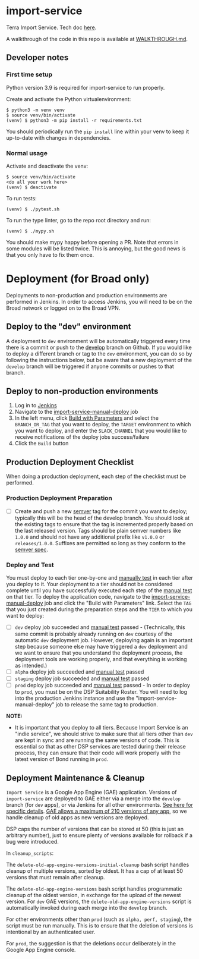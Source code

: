 # import-service
Terra Import Service. Tech doc [here](https://docs.google.com/document/d/1MeL9J5UqhtCg6SLD2Z9S_SsX3L9jYlZnSpfn2HJptc8/edit#).

A walkthrough of the code in this repo is available at [WALKTHROUGH.md](WALKTHROUGH.md).

## Developer notes

### First time setup

Python version 3.9 is required for import-service to run properly.

Create and activate the Python virtualenvironment:

```
$ python3 -m venv venv
$ source venv/bin/activate
(venv) $ python3 -m pip install -r requirements.txt
```

You should periodically run the `pip install` line within your venv to keep it up-to-date with changes in dependencies.

### Normal usage

Activate and deactivate the venv:
```
$ source venv/bin/activate
<do all your work here>
(venv) $ deactivate
```

To run tests:
```
(venv) $ ./pytest.sh
```

To run the type linter, go to the repo root directory and run:
```
(venv) $ ./mypy.sh
```

You should make mypy happy before opening a PR. Note that errors in some modules will be listed twice. This is annoying, but the good news is that you only have to fix them once.

# Deployment (for Broad only)

Deployments to non-production and production environments are performed in Jenkins.  In order to access Jenkins, you
will need to be on the Broad network or logged on to the Broad VPN.

## Deploy to the "dev" environment

A deployment to `dev` environment will be automatically triggered every time there is a commit or push to the
[develop](https://github.com/broadinstitute/import-service/tree/develop) branch on Github.  If you would like to deploy a different
branch or tag to the `dev` environment, you can do so by following the instructions below, but be aware that a new
deployment of the `develop` branch will be triggered if anyone commits or pushes to that branch.

## Deploy to non-production environments

1. Log in to [Jenkins](https://fc-jenkins.dsp-techops.broadinstitute.org/)
1. Navigate to the [import-service-manual-deploy](https://fc-jenkins.dsp-techops.broadinstitute.org/view/Deploy/job/import-service-manual-deploy/)
   job
1. In the left menu, click [Build with Parameters](https://fc-jenkins.dsp-techops.broadinstitute.org/view/Deploy/job/import-service-manual-deploy/build?delay=0sec)
   and select the `BRANCH_OR_TAG` that you want to deploy, the `TARGET` environment to which you want to deploy, and enter
   the `SLACK_CHANNEL` that you would like to receive notifications of the deploy jobs success/failure
1. Click the `Build` button

## Production Deployment Checklist

When doing a production deployment, each step of the checklist must be performed.

### Production Deployment Preparation

- [ ] Create and push a new [semver](https://semver.org/) tag for the commit you want to deploy; typically this will be
      the head of the develop branch.  You should look at the existing tags
      to ensure that the tag is incremented properly based on the last released version.  Tags should be plain semver numbers
      like `1.0.0` and should not have any additional prefix like `v1.0.0` or `releases/1.0.0`.  Suffixes are permitted so
      long as they conform to the [semver spec](https://semver.org/).

### Deploy and Test
You must deploy to each tier one-by-one and [manually test](https://docs.google.com/document/d/17edO6O7Rz5voxWa2oXbTc3pWZArbkOMNJn1woaILlpQ/edit?ts=5e9f6dd5#heading=h.flskep5qnamc)
in each tier after you deploy to it.  Your deployment to a tier should not be considered complete until you have
successfully executed each step of the [manual test](https://docs.google.com/document/d/17edO6O7Rz5voxWa2oXbTc3pWZArbkOMNJn1woaILlpQ/edit?ts=5e9f6dd5#heading=h.flskep5qnamc)
on that tier.  To deploy the application code, navigate to the [import-service-manual-deploy](https://fc-jenkins.dsp-techops.broadinstitute.org/view/Deploy/job/import-service-manual-deploy/)
job and click the "Build with Parameters" link.  Select the `TAG` that you just created during the preparation steps and
the `TIER` to which you want to deploy:

- [ ] `dev` deploy job succeeded and [manual test](https://docs.google.com/document/d/17edO6O7Rz5voxWa2oXbTc3pWZArbkOMNJn1woaILlpQ/edit?ts=5e9f6dd5#heading=h.flskep5qnamc) passed
      - (Technically, this same commit is probably already running on `dev` courtesy of the automatic `dev` deployment
      job. However, deploying again is an important step because someone else may have triggered a `dev` deployment and
      we want to ensure that you understand the deployment process, the deployment tools are working properly, and that
      everything is working as intended.)
- [ ] `alpha` deploy job succeeded and [manual test](https://docs.google.com/document/d/17edO6O7Rz5voxWa2oXbTc3pWZArbkOMNJn1woaILlpQ/edit?ts=5e9f6dd5#heading=h.flskep5qnamc) passed
- [ ] `staging` deploy job succeeded and [manual test](https://docs.google.com/document/d/17edO6O7Rz5voxWa2oXbTc3pWZArbkOMNJn1woaILlpQ/edit?ts=5e9f6dd5#heading=h.flskep5qnamc) passed
- [ ] `prod` deploy job succeeded and [manual test](https://docs.google.com/document/d/17edO6O7Rz5voxWa2oXbTc3pWZArbkOMNJn1woaILlpQ/edit?ts=5e9f6dd5#heading=h.flskep5qnamc) passed
      - In order to deploy to `prod`, you must be on the DSP Suitability Roster.  You will need to log into the
      production Jenkins instance and use the "import-service-manual-deploy" job to release the same tag to production.

**NOTE:**
* It is important that you deploy to all tiers.  Because Import Service is an "indie service", we should strive to make sure
that all tiers other than `dev` are kept in sync and are running the same versions of code.  This is essential so that
as other DSP services are tested during their release process, they can ensure that their code will work properly with
the latest version of Bond running in `prod`.

## Deployment Maintenance & Cleanup

`Import Service` is a Google App Engine (GAE) application.  Versions of `import-service` are deployed to GAE either via a merge into the `develop` branch (for `dev` apps),
or via Jenkins for all other environments. [See here for specific details](https://github.com/broadinstitute/import-service#deployment-for-broad-only).
[GAE allows a maximum of 210 versions of any app](https://cloud.google.com/appengine/docs/standard/an-overview-of-app-engine#limits), so we handle cleanup of old apps as 
new versions are deployed.

DSP caps the number of versions that can be stored at 50 (this is just an arbitrary number), just to ensure plenty of versions available for rollback if a bug were introduced.

In `cleanup_scripts`:

The `delete-old-app-engine-versions-initial-cleanup` bash script handles cleanup of multiple versions, sorted by oldest. It has a cap of at least 50 versions that must remain after cleanup.

The `delete-old-app-engine-versions` bash script handles programmatic cleanup of the oldest version, in exchange for the upload of the newest version.  For `dev` GAE versions, the `delete-old-app-engine-versions` script is automatically
invoked during each merge into the `develop` branch.

For other environments other than `prod` (such as `alpha, perf, staging`), the script must be run manually. This is to ensure that the deletion of versions is intentional by an authenticated user.

For `prod`, the suggestion is that the deletions occur deliberately in the Google App Engine console.